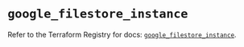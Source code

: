 # `google_filestore_instance`

Refer to the Terraform Registry for docs: [`google_filestore_instance`](https://registry.terraform.io/providers/hashicorp/google-beta/6.33.0/docs/resources/google_filestore_instance).
